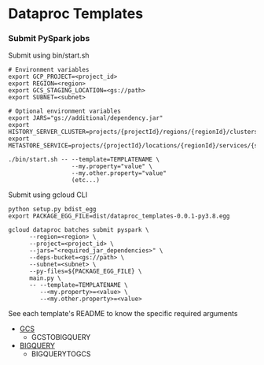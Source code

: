 # Dataproc Templates

### Submit PySpark jobs

Submit using bin/start.sh
```
# Environment variables
export GCP_PROJECT=<project_id>
export REGION=<region>
export GCS_STAGING_LOCATION=<gs://path>
export SUBNET=<subnet>

# Optional environment variables
export JARS="gs://additional/dependency.jar"
export HISTORY_SERVER_CLUSTER=projects/{projectId}/regions/{regionId}/clusters/{clusterId}
export METASTORE_SERVICE=projects/{projectId}/locations/{regionId}/services/{serviceId}

./bin/start.sh -- --template=TEMPLATENAME \
                  --my.property="value" \
                  --my.other.property="value"
                  (etc...)
```

Submit using gcloud CLI
```
python setup.py bdist_egg
export PACKAGE_EGG_FILE=dist/dataproc_templates-0.0.1-py3.8.egg

gcloud dataproc batches submit pyspark \
      --region=<region> \
      --project=<project_id> \
      --jars="<required_jar_dependencies>" \
      --deps-bucket=<gs://path> \
      --subnet=<subnet> \
      --py-files=${PACKAGE_EGG_FILE} \
      main.py \
      -- --template=TEMPLATENAME \
         --<my.property>=<value> \
         --<my.other.property>=<value>
```

See each template's README to know the specific required arguments

- [GCS](dataproc_templates/gcs/README.md)
  - GCSTOBIGQUERY
- [BIGQUERY](dataproc_templates/bigquery/README.md)
  - BIGQUERYTOGCS
